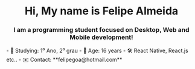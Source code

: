 <h1 align = "center"> Hi, My name is Felipe Almeida </h1>
<h3 align = "center"> I am a programming student focused on Desktop, Web and Mobile development! </h3>

<div >
- 📕 Studying: 1⁰ Ano, 2⁰ grau
- 📌 Age: 16 years
- 🛠 React Native, React.js etc..
- ✉️ Contact: **felipegoa@hotmail.com**
</div>

